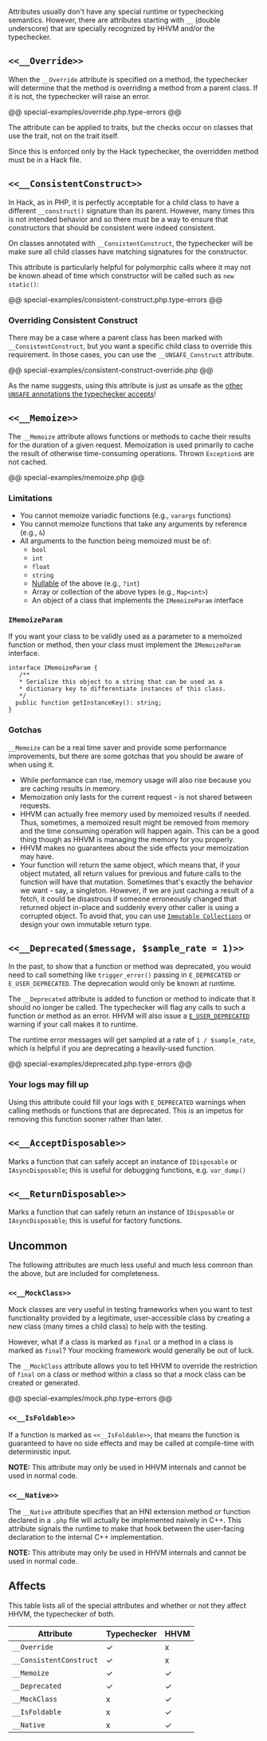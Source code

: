 Attributes usually don't have any special runtime or typechecking semantics. However, there are attributes starting with `__` (double underscore) that are specially recognized by HHVM and/or the typechecker.

## `<<__Override>>`

When the `__Override` attribute is specified on a method, the typechecker will determine that the method is overriding a method from a parent class. If it is not, the typechecker will raise an error.

@@ special-examples/override.php.type-errors @@

The attribute can be applied to traits, but the checks occur on classes that use the trait, not on the trait itself.

Since this is enforced only by the Hack typechecker, the overridden method must be in a Hack file.

## `<<__ConsistentConstruct>>`

In Hack, as in PHP, it is perfectly acceptable for a child class to have a different `__construct()` signature than its parent. However, many times this is not intended behavior and so there must be a way to ensure that constructors that should be consistent were indeed consistent.

On classes annotated with `__ConsistentConstruct`, the typechecker will be make sure all child classes have matching signatures for the constructor.

This attribute is particularly helpful for polymorphic calls where it may not be known ahead of time which constructor will be called such as `new static()`:

@@ special-examples/consistent-construct.php.type-errors @@

### Overriding Consistent Construct

There may be a case where a parent class has been marked with `__ConsistentConstruct`, but you want a specific child class to override this requirement. In those cases, you can use the `__UNSAFE_Construct` attribute.

@@ special-examples/consistent-construct-override.php @@

As the name suggests, using this attribute is just as unsafe as the [other `UNSAFE` annotations the typechecker accepts](/hack/typechecker/special)!

## `<<__Memoize>>`

The `__Memoize` attribute allows functions or methods to cache their results for the duration of a given request. Memoization is used primarily to cache the result of otherwise time-consuming operations. Thrown `Exception`s are not cached.

@@ special-examples/memoize.php @@

### Limitations

- You cannot memoize variadic functions (e.g., `varargs` functions)
- You cannot memoize functions that take any arguments by reference (e.g., `&`)
- All arguments to the function being memoized must be of:
  - `bool`
  - `int`
  - `float`
  - `string`
  - [Nullable](../types/type-system.md#Nullable) of the above (e.g., `?int`)
  - Array or collection of the above types (e.g., `Map<int>`)
  - An object of a class that implements the `IMemoizeParam` interface

### `IMemoizeParam`

If you want your class to be validly used as a parameter to a memoized function or method, then your class must implement the `IMemoizeParam` interface.

```
interface IMemoizeParam {
   /**
   * Serialize this object to a string that can be used as a
   * dictionary key to differentiate instances of this class.
   */
  public function getInstanceKey(): string;
}
```

### Gotchas

`__Memoize` can be a real time saver and provide some performance improvements, but there are some gotchas that you should be aware of when using it.

- While performance can rise, memory usage will also rise because you are caching results in memory.
- Memoization only lasts for the current request - is not shared between requests.
- HHVM can actually free memory used by memoized results if needed. Thus, sometimes, a memoized result might be removed from memory and the time consuming operation will happen again. This can be a good thing though as HHVM is managing the memory for you properly.
- HHVM makes no guarantees about the side effects your memoization may have.
- Your function will return the same object, which means that, if your object mutated, all return values for previous and future calls to the function will have that mutation. Sometimes that's exactly the behavior we want - say, a singleton. However, if we are just caching a result of a fetch, it could be disastrous if someone erroneously changed that returned object in-place and suddenly every other caller is using a corrupted object. To avoid that, you can use [`Immutable Collections`](/hack/collections/classes#immutable-collections) or design your own immutable return type.

## `<<__Deprecated($message, $sample_rate = 1)>>`

In the past, to show that a function or method was deprecated, you would need to call something like `trigger_error()` passing in `E_DEPRECATED` or `E_USER_DEPRECATED`. The deprecation would only be known at runtime.

The `__Deprecated` attribute is added to function or method to indicate that it should no longer be called. The typechecker will flag any calls to such a function or method as an error. HHVM will also issue a [`E_USER_DEPRECATED`](http://php.net/manual/en/errorfunc.constants.php) warning if your call makes it to runtime.

The runtime error messages will get sampled at a rate of `1 / $sample_rate`, which is helpful if you are deprecating a heavily-used function.

@@ special-examples/deprecated.php.type-errors @@

### Your logs may fill up

Using this attribute could fill your logs with `E_DEPRECATED` warnings when calling methods or functions that are deprecated. This is an impetus for removing this function sooner rather than later.


## `<<__AcceptDisposable>>`

Marks a function that can safely accept an instance of `IDisposable` or `IAsyncDisposable`; this is useful for debugging functions, e.g. `var_dump()`

## `<<__ReturnDisposable>>`

Marks a function that can safely return an instance of `IDisposable` or `IAsyncDisposable`; this is useful for factory functions.

## Uncommon

The following attributes are much less useful and much less common than the above, but are included for completeness.

### `<<__MockClass>>`

Mock classes are very useful in testing frameworks when you want to test functionality provided by a legitimate, user-accessible class by creating a new class (many times a child class) to help with the testing.

However, what if a class is marked as `final` or a method in a class is marked as `final`? Your mocking framework would generally be out of luck.

The `__MockClass` attribute allows you to tell HHVM to override the restriction of `final` on a class or method within a class so that a mock class can be created or generated.

@@ special-examples/mock.php.type-errors @@

### `<<__IsFoldable>>`

If a function is marked as `<<__IsFoldable>>`, that means the function is guaranteed to have no side effects and may be called at compile-time with deterministic input.

**NOTE:** This attribute may only be used in HHVM internals and cannot be used in normal code.

### `<<__Native>>`

The `__Native` attribute specifies that an HNI extension method or function declared in a `.php` file will actually be implemented naively in C++. This attribute signals the runtime to make that hook between the user-facing declaration to the internal C++ implementation.

**NOTE:** This attribute may only be used in HHVM internals and cannot be used in normal code.

## Affects

This table lists all of the special attributes and whether or not they affect HHVM, the typechecker of both.

Attribute              | Typechecker | HHVM
-----------------------|-------------|-----
`__Override`           |    ✓        | x
`__ConsistentConstruct`|    ✓        | x
`__Memoize`            |    ✓        | ✓
`__Deprecated`         |    ✓        | ✓
`__MockClass`          |    x        | ✓
`__IsFoldable`         |    x        | ✓
`__Native`             |    x        | ✓
